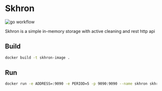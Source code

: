 # Skhron
![go workflow](https://github.com/dartt0n/skhron/actions/workflows/go.yml/badge.svg)

Skhron is a simple in-memory storage with active cleaning and rest http api

## Build

```bash
docker build -t skhron-image .
```

## Run

```bash
docker run -e ADDRESS=:9090 -e PERIOD=5 -p 9090:9090 --name skhron skhron-image
```
